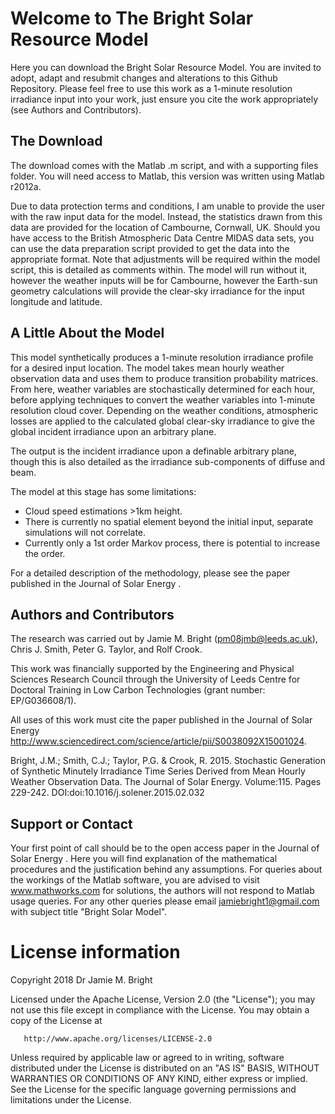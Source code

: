 # Welcome to The Bright Solar Resource Model
Here you can download the Bright Solar Resource Model. You are invited to adopt, adapt and resubmit changes and alterations to this Github Repository. Please feel free to use this work as a 1-minute resolution irradiance input into your work, just ensure you cite the work appropriately (see Authors and Contributors).

## The Download
The download comes with the Matlab .m script, and with a supporting files folder. You will need access to Matlab, this version was written using Matlab r2012a.

Due to data protection terms and conditions, I am unable to provide the user with the raw input data for the model. Instead, the statistics drawn from this data are provided for the location of Cambourne, Cornwall, UK. Should you have access to the British Atmospheric Data Centre MIDAS data sets, you can use the data preparation script provided to get the data into the appropriate format. Note that adjustments will be required within the model script, this is detailed as comments within. The model will run without it, however the weather inputs will be for Cambourne, however the Earth-sun geometry calculations will provide the clear-sky irradiance for the input longitude and latitude. 

## A Little About the Model
This model synthetically produces a 1-minute resolution irradiance profile for a desired input location. The model takes mean hourly weather observation data and uses them to produce transition probability matrices. From here, weather variables are stochastically determined for each hour, before applying techniques to convert the weather variables into 1-minute resolution cloud cover. Depending on the weather conditions, atmospheric losses are applied to the calculated global clear-sky irradiance to give the global incident irradiance upon an arbitrary plane. 

The output is the incident irradiance upon a definable arbitrary plane, though this is also detailed as the irradiance sub-components of diffuse and beam.

The model at this stage has some limitations: 
* Cloud speed estimations >1km height.
* There is currently no spatial element beyond the initial input, separate simulations will not correlate. 
* Currently only a 1st order Markov process, there is potential to increase the order.

For a detailed description of the methodology, please see the paper published in the Journal of Solar Energy <link>.

## Authors and Contributors
The research was carried out by Jamie M. Bright (pm08jmb@leeds.ac.uk), Chris J. Smith, Peter G. Taylor, and Rolf Crook. 

This work was financially supported by the Engineering and Physical Sciences Research Council through the University of Leeds Centre for Doctoral Training in Low Carbon Technologies (grant number: EP/G036608/1).

All uses of this work must cite the paper published in the Journal of Solar Energy http://www.sciencedirect.com/science/article/pii/S0038092X15001024.

Bright, J.M.; Smith, C.J.; Taylor, P.G. & Crook, R. 2015. Stochastic Generation of Synthetic Minutely Irradiance Time Series Derived from Mean Hourly Weather Observation Data. The Journal of Solar Energy. Volume:115. Pages 229-242. DOI:doi:10.1016/j.solener.2015.02.032


## Support or Contact
Your first point of call should be to the open access paper in the Journal of Solar Energy <link>. Here you will find explanation of the mathematical procedures and the justification behind any assumptions. For queries about the workings of the Matlab software, you are advised to visit www.mathworks.com for solutions, the authors will not respond to Matlab usage queries. For any other queries please email jamiebright1@gmail.com with subject title "Bright Solar Model".


# License information

   Copyright 2018 Dr Jamie M. Bright

   Licensed under the Apache License, Version 2.0 (the "License");
   you may not use this file except in compliance with the License.
   You may obtain a copy of the License at

       http://www.apache.org/licenses/LICENSE-2.0

   Unless required by applicable law or agreed to in writing, software
   distributed under the License is distributed on an "AS IS" BASIS,
   WITHOUT WARRANTIES OR CONDITIONS OF ANY KIND, either express or implied.
   See the License for the specific language governing permissions and
   limitations under the License.


